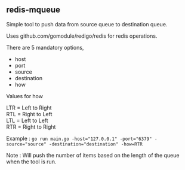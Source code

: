 ## redis-mqueue

Simple tool to push data from source queue to destination queue.

Uses github.com/gomodule/redigo/redis for redis operations.

There are 5 mandatory options, 

 - host
 - port
 - source
 - destination
 - how

Values for how

LTR = Left to Right  
RTL = Right to Left  
LTL = Left to Left  
RTR = Right to Right

Example : `go run main.go -host="127.0.0.1" -port="6379" -source="source" -destination="destination" -how=RTR`

Note : Will push the number of items based on the length of the queue when the tool is run.
